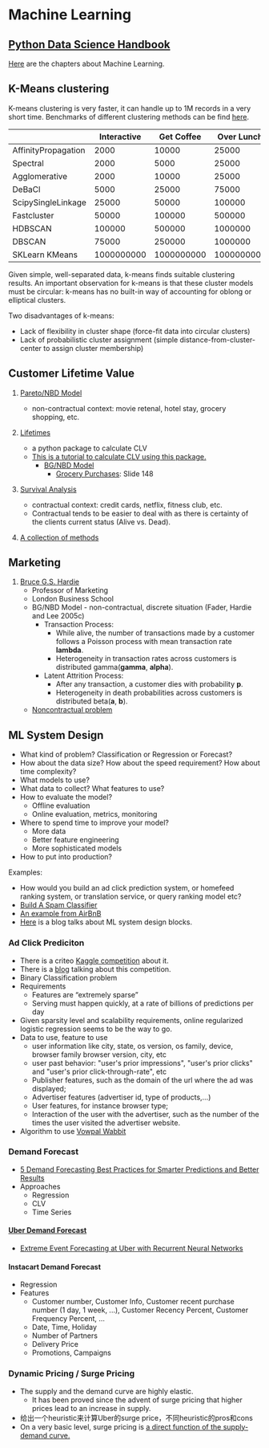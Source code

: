 Machine Learning
==========

## [Python Data Science Handbook](https://jakevdp.github.io/PythonDataScienceHandbook/)

[Here](https://jakevdp.github.io/PythonDataScienceHandbook/05.00-machine-learning.html) are the chapters about Machine Learning.

## K-Means clustering

K-means clustering is very faster, it can handle up to 1M records in a very short time. Benchmarks of different clustering methods can be find [here](http://hdbscan.readthedocs.io/en/latest/performance_and_scalability.html).

|	| Interactive|	Get Coffee|	Over Lunch|	Overnight|
|---|---|---|---|---|
|AffinityPropagation|	2000|	10000|	25000|	100000|
|Spectral|	2000|	5000|	25000|	75000|
|Agglomerative|	2000|	10000|	25000|	100000|
|DeBaCl|	5000|	25000|	75000|	250000|
|ScipySingleLinkage|	25000|	50000|	100000|	250000|
|Fastcluster|	50000|	100000|	500000|	1000000|
|HDBSCAN|	100000|	500000|	1000000|	5000000|
|DBSCAN|	75000|	250000|	1000000|	2500000|
|SKLearn KMeans|	1000000000|	1000000000|	1000000000|	1000000000|

Given simple, well-separated data, k-means finds suitable clustering results. An important observation for k-means is that these cluster models must be circular: k-means has no built-in way of accounting for oblong or elliptical clusters.

Two disadvantages of k-means:
  - Lack of flexibility in cluster shape (force-fit data into circular clusters) 
  - Lack of probabilistic cluster assignment (simple distance-from-cluster-center to assign cluster membership) 

## Customer Lifetime Value

  1. [Pareto/NBD Model](https://www.datascience.com/blog/intro-to-predictive-modeling-for-customer-lifetime-value)
     - non-contractual context: movie retenal, hotel stay, grocery shopping, etc.
	 
  2. [Lifetimes](https://github.com/CamDavidsonPilon/lifetimes)
     - a python package to calculate CLV
     - [This is a tutorial to calculate CLV using this package.](https://www.internetrix.com.au/blog/how-to-model-customer-lifetime-value/)
       - [BG/NBD Model](http://www.brucehardie.com/talks/cba_tut_art_15_HO.pdf)
         - [Grocery Purchases](http://www.brucehardie.com/talks/cba_tut_art_15_HO.pdf): Slide 148

  3. [Survival Analysis](https://www.youtube.com/watch?v=lBijo0WhwYM)
     - contractual context: credit cards, netflix, fitness club, etc. 
     - Contractual tends to be easier to deal with as there is certainty of the clients current status (Alive vs. Dead).

  4. [A collection of methods](http://srepho.github.io/CLV/CLV)
 
  
 
## Marketing

  1. [Bruce G.S. Hardie](http://www.brucehardie.com/talks.html)  
     - Professor of Marketing  
     - London Business School
	 - BG/NBD Model - non-contractual, discrete situation
	   (Fader, Hardie and Lee 2005c)
	   - Transaction Process:
	     - While alive, the number of transactions made by a customer follows a Poisson process with mean transaction rate **lambda**.
	     - Heterogeneity in transaction rates across customers is distributed gamma(**gamma**, **alpha**).
	   - Latent Attrition Process:
         - After any transaction, a customer dies with probability **p**.
         - Heterogeneity in death probabilities across customers is distributed beta(**a**, **b**).
     - [Noncontractual problem](http://www.brucehardie.com/talks/cba_tut_art_15_HO.pdf)

## ML System Design

  - What kind of problem? Classification or Regression or Forecast?
  - How about the data size? How about the speed requirement? How about time complexity?
  - What models to use? 
  - What data to collect? What features to use?
  - How to evaluate the model?
    - Offline evaluation
    - Online evaluation, metrics, monitoring
  - Where to spend time to improve your model?
    - More data
    - Better feature engineering
    - More sophisticated models
  - How to put into production?

Examples:
  - How would you build an ad click prediction system, or homefeed ranking system, or translation service, or query ranking model etc?
  - [Build A Spam Classifier](https://www.ritchieng.com/machine-learning-systems-design/)
  - [An example from AirBnB](https://medium.com/airbnb-engineering/designing-machine-learning-models-7d0048249e69)
  - [Here](https://medium.com/louis-dorard/from-data-to-ai-with-the-machine-learning-canvas-part-i-d171b867b047) is a blog talks about ML system design blocks.

### Ad Click Prediciton

  - There is a criteo [Kaggle competition](https://www.kaggle.com/c/criteo-display-ad-challenge) about it. 
  - There is a [blog](https://mlwave.com/predicting-click-through-rates-with-online-machine-learning/) talking about this competition.
  - Binary Classification problem
  - Requirements
    - Features are “extremely sparse”
    - Serving must happen quickly, at a rate of billions of predictions per day
  - Given sparsity level and scalability requirements, online regularized logistic regression seems to be the way to go. 
  - Data to use, feature to use
    - user information like city, state, os version, os family, device, browser family browser version, city, etc
    - user past behavior: "user's prior impressions", "user's prior clicks" and "user's prior click-through-rate", etc 
    - Publisher features, such as the domain of the url where the ad was displayed;
    - Advertiser features (advertiser id, type of products,…)
    - User features, for instance browser type;
    - Interaction of the user with the advertiser, such as the number of the times the user visited the advertiser website.
  - Algorithm to use [Vowpal Wabbit](https://github.com/VowpalWabbit/vowpal_wabbit/wiki)

### Demand Forecast

  - [5 Demand Forecasting Best Practices for Smarter Predictions and Better Results](https://dearsystems.com/inventory-software/blog/demand-forecasting-best-practices/)
  - Approaches
    - Regression
    - CLV 
    - Time Series

#### [Uber Demand Forecast](https://eng.uber.com/neural-networks/)

  - [Extreme Event Forecasting at Uber with Recurrent Neural Networks](http://roseyu.com/time-series-workshop/submissions/TSW2017_paper_3.pdf)

#### Instacart Demand Forecast

  - Regression
  - Features
    - Customer number, Customer Info, Customer recent purchase number (1 day, 1 week, ...), Customer Recency Percent, Customer Frequency Percent, ...
    - Date, Time, Holiday
    - Number of Partners
    - Delivery Price
    - Promotions, Campaigns

### Dynamic Pricing / Surge Pricing

  - The supply and the demand curve are highly elastic. 
    - It has been proved since the advent of surge pricing that higher prices lead to an increase in supply.
  - 给出一个heuristic来计算Uber的surge price，不同heuristic的pros和cons
  - On a very basic level, surge pricing is [a direct function of the supply-demand curve.](https://www.quora.com/How-does-Ubers-surge-pricing-algorithm-work)
